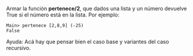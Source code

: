 Armar la función **pertenece/2**, que dados una lista y un número devuelve True si el número está
en la lista. Por ejemplo:

```
Main> pertenece [2,8,9] (-25)
False
```

Ayuda: Acá hay que pensar bien el caso base y variantes del caso recursivo. 

